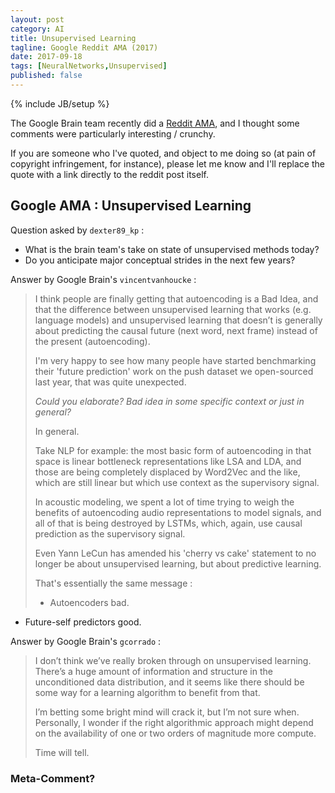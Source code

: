 ```yaml
---
layout: post
category: AI
title: Unsupervised Learning
tagline: Google Reddit AMA (2017)
date: 2017-09-18
tags: [NeuralNetworks,Unsupervised]
published: false
---
```

{% include JB/setup %}


The Google Brain team recently did a [Reddit AMA](https://www.reddit.com/r/MachineLearning/comments/6z51xb/we_are_the_google_brain_team_wed_love_to_answer/), 
and I thought some comments were particularly interesting / crunchy.

If you are someone who I've quoted, and object to me doing so (at pain of copyright infringement, for instance), 
please let me know and I'll replace the quote with a link directly to the reddit post itself.


## Google AMA : Unsupervised Learning

Question asked by ```dexter89_kp``` : 

*    What is the brain team's take on state of unsupervised methods today? 
*    Do you anticipate major conceptual strides in the next few years?

Answer by Google Brain's ```vincentvanhoucke``` : 

>I think people are finally getting that autoencoding is a Bad Idea, 
and that the difference between unsupervised learning that works (e.g. language models) 
and unsupervised learning that doesn’t is generally about predicting 
the causal future (next word, next frame) instead of the present (autoencoding). 
>
>I'm very happy to see how many people have started benchmarking their 'future prediction' work 
on the push dataset we open-sourced last year, that was quite unexpected.
>
>*Could you elaborate? Bad idea in some specific context or just in general?*
>      
>In general. 
>      
>Take NLP for example: the most basic form of autoencoding in that space 
is linear bottleneck representations like LSA and LDA, 
and those are being completely displaced by Word2Vec and the like, 
which are still linear but which use context as the supervisory signal. 
>      
>In acoustic modeling, we spent a lot of time trying to weigh the benefits of 
autoencoding audio representations to model signals, 
and all of that is being destroyed by LSTMs, which, again, 
use causal prediction as the supervisory signal. 
>      
>Even Yann LeCun has amended his 'cherry vs cake' statement to no longer be 
about unsupervised learning, but about predictive learning. 
>
>That's essentially the same message :
>
>*  Autoencoders bad. 
*  Future-self predictors good.

Answer by Google Brain's ```gcorrado``` : 

>I don’t think we’ve really broken through on unsupervised learning. 
There’s a huge amount of information and structure in the unconditioned data distribution, 
and it seems like there should be some way for a learning algorithm to benefit from that. 
>
>I’m betting some bright mind will crack it, but I’m not sure when. 
Personally, I wonder if the right algorithmic approach might depend on the availability 
of one or two orders of magnitude more compute. 
>
>Time will tell.


### Meta-Comment?


